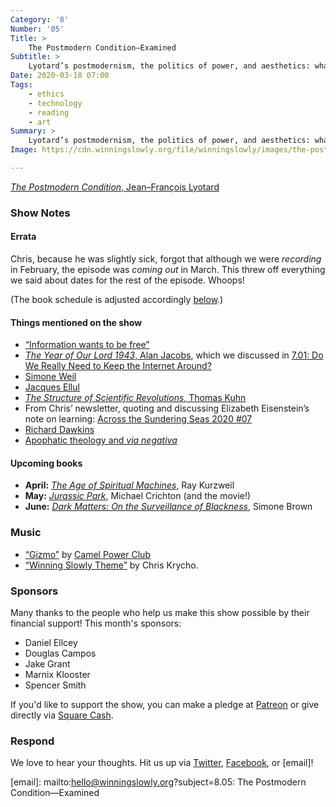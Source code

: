 ```yaml
---
Category: '8'
Number: '05'
Title: >
    The Postmodern Condition—Examined
Subtitle: >
    Lyotard’s postmodernism, the politics of power, and aesthetics: what do we keep and what do we reject?
Date: 2020-03-18 07:00
Tags:
    - ethics
    - technology
    - reading
    - art
Summary: >
    Lyotard’s postmodernism, the politics of power, and aesthetics: what do we keep and what do we reject?
Image: https://cdn.winningslowly.org/file/winningslowly/images/the-postmodern-condition.jpg

---
```


[<cite>The Postmodern Condition</cite>, Jean–François Lyotard](https://www.alibris.com/The-Postmodern-Condition-A-Report-on-Knowledge-Jean-Francois-Lyotard/book/5256171)

### Show Notes

#### Errata

Chris, because he was slightly sick, forgot that although we were *recording* in February, the episode was *coming out* in March. This threw off everything we said about dates for the rest of the episode. Whoops!

(The book schedule is adjusted accordingly [below](#upcoming-books).)

#### Things mentioned on the show

- [“Information wants to be free”](https://en.wikipedia.org/wiki/Information_wants_to_be_free)
- [<cite>The Year of Our Lord 1943</cite>, Alan Jacobs](https://www.alibris.com/search/books/isbn/9780190864651?qwork=40202620), which we discussed in [7.01: Do We Really Need to Keep the Internet Around?](https://winningslowly.org/7.01/)
- [Simone Weil](https://en.wikipedia.org/wiki/Simone_Weil)
- [Jacques Ellul](https://en.wikipedia.org/wiki/Jacques_Ellul)
- [<cite>The Structure of Scientific Revolutions</cite>, Thomas Kuhn](https://www.alibris.com/The-Structure-of-Scientific-Revolutions-50th-Anniversary-Edition-Thomas-S-Kuhn/book/19698083?matches=108)
- From Chris’ newsletter, quoting and discussing Elizabeth Eisenstein’s note on learning: [Across the Sundering Seas 2020 #07](https://buttondown.email/chriskrycho/archive/322b4d6a-e012-4b96-924a-b31c7d4eb91f)
- [Richard Dawkins](https://en.wikipedia.org/wiki/Richard_Dawkins)
- [Apophatic theology and <i>via negativa</i>](https://en.wikipedia.org/wiki/Apophatic_theology)

#### Upcoming books

- **April:** [<cite>The Age of Spiritual Machines</cite>](https://www.alibris.com/The-Age-of-Spiritual-Machines-Ray-Kurzweil-PhD/book/167799?matches=156), Ray Kurzweil 
- **May:** [<cite>Jurassic Park</cite>](https://www.alibris.com/Jurassic-Park-Michael-Crichton/book/3483033?matches=846), Michael Crichton (and the movie!)
- **June:** [<cite>Dark Matters: On the Surveillance of Blackness</cite>](https://www.alibris.com/Dark-Matters-On-the-Surveillance-of-Blackness-Simone-Browne/book/32087130?matches=27), Simone Brown

### Music

* [“Gizmo”](https://camelpowerclub.bandcamp.com/track/gizmo) by [Camel Power Club](https://camelpowerclub.bandcamp.com/music)
* [“Winning Slowly Theme”](https://soundcloud.com/chriskrycho/winning-slowly) by Chris Krycho.

### Sponsors

Many thanks to the people who help us make this show possible by their financial support! This month's sponsors:

* Daniel Ellcey
* Douglas Campos
* Jake Grant
* Marnix Klooster
* Spencer Smith

If you'd like to support the show, you can make a pledge at <a href='https://www.patreon.com/winningslowly' rel='payment'>Patreon</a> or give directly via [Square Cash](https://cash.me/$winningslowly).

### Respond

We love to hear your thoughts. Hit us up via [Twitter](https://www.twitter.com/winningslowly), [Facebook](https://www.facebook.com/winningslowlypodcast), or [email]!

[email]: mailto:hello@winningslowly.org?subject=8.05: The Postmodern Condition—Examined
